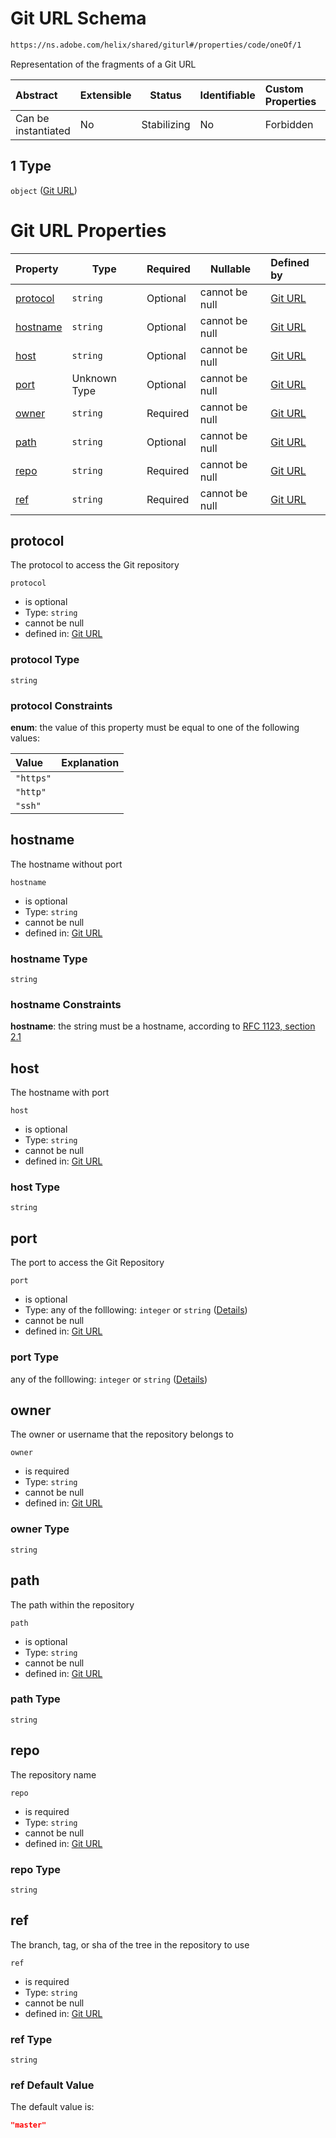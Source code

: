 # Git URL Schema

```txt
https://ns.adobe.com/helix/shared/giturl#/properties/code/oneOf/1
```

Representation of the fragments of a Git URL


| Abstract            | Extensible | Status      | Identifiable | Custom Properties | Additional Properties | Access Restrictions | Defined In                                                                      |
| :------------------ | ---------- | ----------- | ------------ | :---------------- | --------------------- | ------------------- | ------------------------------------------------------------------------------- |
| Can be instantiated | No         | Stabilizing | No           | Forbidden         | Forbidden             | none                | [runtimestrain.schema.json\*](runtimestrain.schema.json "open original schema") |

## 1 Type

`object` ([Git URL](runtimestrain-properties-code-oneof-git-url.md))

# Git URL Properties

| Property              | Type         | Required | Nullable       | Defined by                                                                                                    |
| :-------------------- | ------------ | -------- | -------------- | :------------------------------------------------------------------------------------------------------------ |
| [protocol](#protocol) | `string`     | Optional | cannot be null | [Git URL](giturl-properties-protocol.md "https&#x3A;//ns.adobe.com/helix/shared/giturl#/properties/protocol") |
| [hostname](#hostname) | `string`     | Optional | cannot be null | [Git URL](giturl-properties-hostname.md "https&#x3A;//ns.adobe.com/helix/shared/giturl#/properties/hostname") |
| [host](#host)         | `string`     | Optional | cannot be null | [Git URL](giturl-properties-host.md "https&#x3A;//ns.adobe.com/helix/shared/giturl#/properties/host")         |
| [port](#port)         | Unknown Type | Optional | cannot be null | [Git URL](giturl-properties-port.md "https&#x3A;//ns.adobe.com/helix/shared/giturl#/properties/port")         |
| [owner](#owner)       | `string`     | Required | cannot be null | [Git URL](giturl-properties-owner.md "https&#x3A;//ns.adobe.com/helix/shared/giturl#/properties/owner")       |
| [path](#path)         | `string`     | Optional | cannot be null | [Git URL](giturl-properties-path.md "https&#x3A;//ns.adobe.com/helix/shared/giturl#/properties/path")         |
| [repo](#repo)         | `string`     | Required | cannot be null | [Git URL](giturl-properties-repo.md "https&#x3A;//ns.adobe.com/helix/shared/giturl#/properties/repo")         |
| [ref](#ref)           | `string`     | Required | cannot be null | [Git URL](giturl-properties-ref.md "https&#x3A;//ns.adobe.com/helix/shared/giturl#/properties/ref")           |

## protocol

The protocol to access the Git repository


`protocol`

-   is optional
-   Type: `string`
-   cannot be null
-   defined in: [Git URL](giturl-properties-protocol.md "https&#x3A;//ns.adobe.com/helix/shared/giturl#/properties/protocol")

### protocol Type

`string`

### protocol Constraints

**enum**: the value of this property must be equal to one of the following values:

| Value     | Explanation |
| :-------- | ----------- |
| `"https"` |             |
| `"http"`  |             |
| `"ssh"`   |             |

## hostname

The hostname without port


`hostname`

-   is optional
-   Type: `string`
-   cannot be null
-   defined in: [Git URL](giturl-properties-hostname.md "https&#x3A;//ns.adobe.com/helix/shared/giturl#/properties/hostname")

### hostname Type

`string`

### hostname Constraints

**hostname**: the string must be a hostname, according to [RFC 1123, section 2.1](https://tools.ietf.org/html/rfc1123 "check the specification")

## host

The hostname with port


`host`

-   is optional
-   Type: `string`
-   cannot be null
-   defined in: [Git URL](giturl-properties-host.md "https&#x3A;//ns.adobe.com/helix/shared/giturl#/properties/host")

### host Type

`string`

## port

The port to access the Git Repository


`port`

-   is optional
-   Type: any of the folllowing: `integer` or `string` ([Details](giturl-properties-port.md))
-   cannot be null
-   defined in: [Git URL](giturl-properties-port.md "https&#x3A;//ns.adobe.com/helix/shared/giturl#/properties/port")

### port Type

any of the folllowing: `integer` or `string` ([Details](giturl-properties-port.md))

## owner

The owner or username that the repository belongs to


`owner`

-   is required
-   Type: `string`
-   cannot be null
-   defined in: [Git URL](giturl-properties-owner.md "https&#x3A;//ns.adobe.com/helix/shared/giturl#/properties/owner")

### owner Type

`string`

## path

The path within the repository


`path`

-   is optional
-   Type: `string`
-   cannot be null
-   defined in: [Git URL](giturl-properties-path.md "https&#x3A;//ns.adobe.com/helix/shared/giturl#/properties/path")

### path Type

`string`

## repo

The repository name


`repo`

-   is required
-   Type: `string`
-   cannot be null
-   defined in: [Git URL](giturl-properties-repo.md "https&#x3A;//ns.adobe.com/helix/shared/giturl#/properties/repo")

### repo Type

`string`

## ref

The branch, tag, or sha of the tree in the repository to use


`ref`

-   is required
-   Type: `string`
-   cannot be null
-   defined in: [Git URL](giturl-properties-ref.md "https&#x3A;//ns.adobe.com/helix/shared/giturl#/properties/ref")

### ref Type

`string`

### ref Default Value

The default value is:

```json
"master"
```
